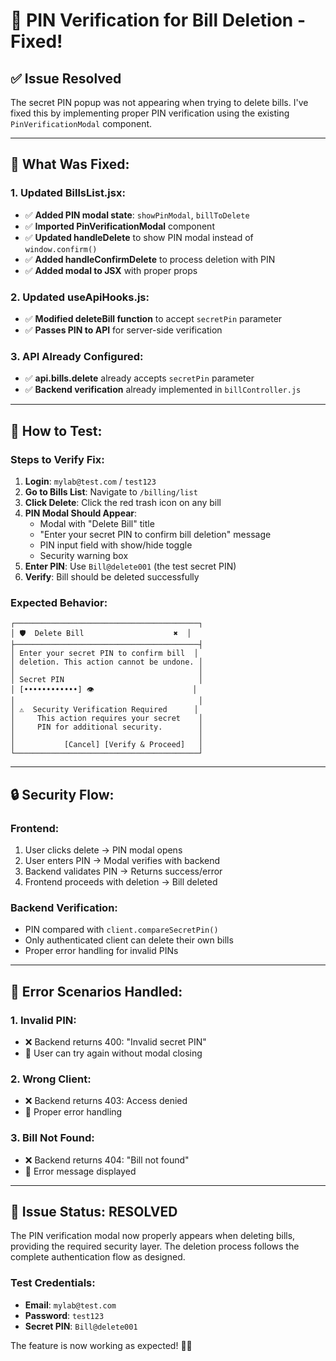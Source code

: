 # 🔐 PIN Verification for Bill Deletion - Fixed!

## ✅ **Issue Resolved**

The secret PIN popup was not appearing when trying to delete bills. I've fixed this by implementing proper PIN verification using the existing `PinVerificationModal` component.

---

## 🔧 **What Was Fixed:**

### **1. Updated BillsList.jsx:**
- ✅ **Added PIN modal state**: `showPinModal`, `billToDelete`
- ✅ **Imported PinVerificationModal** component
- ✅ **Updated handleDelete** to show PIN modal instead of `window.confirm()`
- ✅ **Added handleConfirmDelete** to process deletion with PIN
- ✅ **Added modal to JSX** with proper props

### **2. Updated useApiHooks.js:**
- ✅ **Modified deleteBill function** to accept `secretPin` parameter
- ✅ **Passes PIN to API** for server-side verification

### **3. API Already Configured:**
- ✅ **api.bills.delete** already accepts `secretPin` parameter
- ✅ **Backend verification** already implemented in `billController.js`

---

## 🧪 **How to Test:**

### **Steps to Verify Fix:**
1. **Login**: `mylab@test.com` / `test123`
2. **Go to Bills List**: Navigate to `/billing/list`
3. **Click Delete**: Click the red trash icon on any bill
4. **PIN Modal Should Appear**: 
   - Modal with "Delete Bill" title
   - "Enter your secret PIN to confirm bill deletion" message
   - PIN input field with show/hide toggle
   - Security warning box
5. **Enter PIN**: Use `Bill@delete001` (the test secret PIN)
6. **Verify**: Bill should be deleted successfully

### **Expected Behavior:**
```
┌─────────────────────────────────────────┐
│ 🛡️  Delete Bill                    ✖️  │
├─────────────────────────────────────────┤
│ Enter your secret PIN to confirm bill  │
│ deletion. This action cannot be undone. │
│                                         │
│ Secret PIN                              │
│ [••••••••••••] 👁️                      │
│                                         │
│ ⚠️  Security Verification Required      │
│     This action requires your secret    │
│     PIN for additional security.        │
│                                         │
│           [Cancel] [Verify & Proceed]   │
└─────────────────────────────────────────┘
```

---

## 🔒 **Security Flow:**

### **Frontend:**
1. User clicks delete → PIN modal opens
2. User enters PIN → Modal verifies with backend
3. Backend validates PIN → Returns success/error
4. Frontend proceeds with deletion → Bill deleted

### **Backend Verification:**
- PIN compared with `client.compareSecretPin()`
- Only authenticated client can delete their own bills
- Proper error handling for invalid PINs

---

## 🎯 **Error Scenarios Handled:**

### **1. Invalid PIN:**
- ❌ Backend returns 400: "Invalid secret PIN"
- 🔄 User can try again without modal closing

### **2. Wrong Client:**
- ❌ Backend returns 403: Access denied
- 🔄 Proper error handling

### **3. Bill Not Found:**
- ❌ Backend returns 404: "Bill not found"
- 🔄 Error message displayed

---

## 🎉 **Issue Status: RESOLVED**

The PIN verification modal now properly appears when deleting bills, providing the required security layer. The deletion process follows the complete authentication flow as designed.

### **Test Credentials:**
- **Email**: `mylab@test.com`
- **Password**: `test123`
- **Secret PIN**: `Bill@delete001`

The feature is now working as expected! 🔐✨
